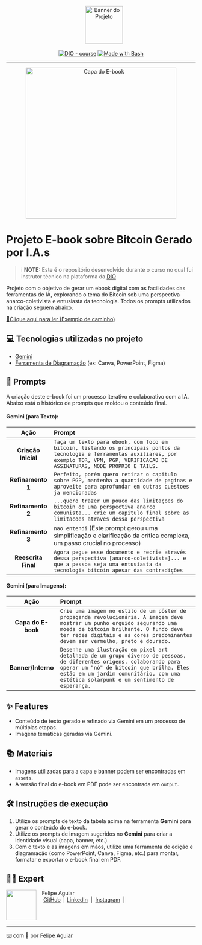 <p align="center">
    <img width="100" src=".github/assets/banner.png" alt="Banner do Projeto">
</p>

<p align="center">
<a href="https://dio.me/"><img src="https://img.shields.io/badge/DIO-Course-28DA77?logo=youtube" alt="DIO - course"></a>
<a href="https://www.gnu.org/software/bash/" title="Go to Bash homepage"><img src="https://img.shields.io/badge/Prompt-Project-blue?logo=gnu-bash&amp;logoColor=white" alt="Made with Bash"></a></p>

-------

<p align="center">
<img 
    src="./assets/cover.png"
    width="400"
    alt="Capa do E-book"
/>
</p>

# Projeto E-book sobre Bitcoin Gerado por I.A.s

> ℹ️ **NOTE:** Este é o repositório desenvolvido durante o curso no qual fui instrutor técnico na plataforma da [DIO](https://dio.me)

Projeto com o objetivo de gerar um ebook digital com as facilidades das ferramentas de IA, explorando o tema do Bitcoin sob uma perspectiva anarco-coletivista e entusiasta da tecnologia. Todos os prompts utilizados na criação seguem abaixo.

<a href="./output/bitcoin-insurreicao-digital.pdf" title="Leia o PDF"> 📕Clique aqui para ler (Exemplo de caminho)</a>

## 💻 Tecnologias utilizadas no projeto

- [Gemini](https://gemini.google.com/)
- [Ferramenta de Diagramação](https://www.canva.com/) (ex: Canva, PowerPoint, Figma)

## 🧠 Prompts

A criação deste e-book foi um processo iterativo e colaborativo com a IA. Abaixo está o histórico de prompts que moldou o conteúdo final.

#### Gemini (para Texto):

| Ação | Prompt |
| :---: | :--- |
| **Criação Inicial** | `faça um texto para ebook, com foco em bitcoin, listando os principais pontos da tecnologia e ferramentas auxiliares, por exemplo TOR, VPN, PGP, VERIFICACAO DE ASSINATURAS, NODE PROPRIO E TAILS.` |
| **Refinamento 1** | `Perfeito, porém quero retirar o capitulo sobre PGP, mantenha a quantidade de paginas e aproveite para aprofundar em outras questoes ja mencionadas` |
| **Refinamento 2** | `...quero trazer um pouco das limitaçoes do bitcoin de uma perspectiva anarco comunista... crie um capitulo final sobre as limitacoes atraves dessa perspectiva` |
| **Refinamento 3** | `nao entendi` (Este prompt gerou uma simplificação e clarificação da crítica complexa, um passo crucial no processo) |
| **Reescrita Final**| `Agora pegue esse documento e recrie através dessa perspectiva [anarco-coletivista]... e que a pessoa seja uma entusiasta da tecnologia bitcoin apesar das contradições` |

#### Gemini (para Imagens):

| Ação | Prompt |
| :--: | :--- |
| **Capa do E-book** | `Crie uma imagem no estilo de um pôster de propaganda revolucionária. A imagem deve mostrar um punho erguido segurando uma moeda de bitcoin brilhante. O fundo deve ter redes digitais e as cores predominantes devem ser vermelho, preto e dourado.` |
| **Banner/Interno** | `Desenhe uma ilustração em pixel art detalhada de um grupo diverso de pessoas, de diferentes origens, colaborando para operar um "nó" de bitcoin que brilha. Eles estão em um jardim comunitário, com uma estética solarpunk e um sentimento de esperança.` |


## ✨ Features

- Conteúdo de texto gerado e refinado via Gemini em um processo de múltiplas etapas.
- Imagens temáticas geradas via Gemini.

## 📚 Materiais

- Imagens utilizadas para a capa e banner podem ser encontradas em `assets`.
- A versão final do e-book em PDF pode ser encontrada em `output`.

## 🛠️ Instruções de execução

1.  Utilize os prompts de texto da tabela acima na ferramenta **Gemini** para gerar o conteúdo do e-book.
2.  Utilize os prompts de imagem sugeridos no **Gemini** para criar a identidade visual (capa, banner, etc.).
3.  Com o texto e as imagens em mãos, utilize uma ferramenta de edição e diagramação (como PowerPoint, Canva, Figma, etc.) para montar, formatar e exportar o e-book final em PDF.

## 👨‍💻 Expert

<p>
    <img 
      align=left 
      margin=10 
      width=80 
      src="https://avatars.githubusercontent.com/u/37452836?v=4"
    />
    <p>&nbsp&nbsp&nbspFelipe Aguiar<br>
    &nbsp&nbsp&nbsp
    <a href="https://github.com/felipeAguiarCode">
    GitHub</a>&nbsp;|&nbsp;
    <a href="www.linkedin.com/in/
felipe-exe">LinkedIn</a>
&nbsp;|&nbsp;
    <a href="https://www.instagram.com/felipeaguiar.exe/">
    Instagram</a>
&nbsp;|&nbsp;</p>
</p>
<br/><br/>
<p>

---

⌨️ com 💜 por [Felipe Aguiar](https://github.com/felipeAguiarCode)
